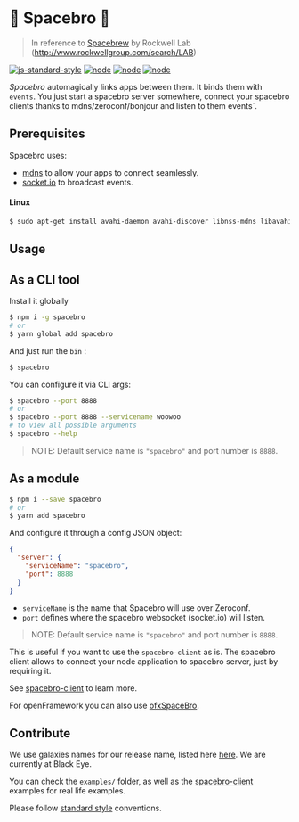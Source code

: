 # 🚀 Spacebro 💫

> In reference to [Spacebrew](http://docs.spacebrew.cc/) by Rockwell Lab (http://www.rockwellgroup.com/search/LAB)

[![js-standard-style](https://img.shields.io/badge/code%20style-standard-brightgreen.svg)](http://standardjs.com/)
[![node](https://img.shields.io/badge/node-4.0.x-brightgreen.svg)](https://nodejs.org/en/)
[![node](https://img.shields.io/badge/node-5.3.x-brightgreen.svg)](https://nodejs.org/en/)
[![node](https://img.shields.io/badge/node-6.x.x-brightgreen.svg)](https://nodejs.org/en/)

*Spacebro* automagically links apps between them. It binds them with `events`. You just start a spacebro server somewhere, connect your spacebro clients thanks to mdns/zeroconf/bonjour and listen to them events`.

## Prerequisites

Spacebro uses:

* [mdns](https://github.com/agnat/node_mdns) to allow your apps to connect seamlessly.
* [socket.io](http://socket.io) to broadcast events.

#### Linux

```bash
$ sudo apt-get install avahi-daemon avahi-discover libnss-mdns libavahi-compat-libdnssd-dev curl build-essential
```

## Usage

## As a CLI tool

Install it globally

```bash
$ npm i -g spacebro
# or
$ yarn global add spacebro
```

And just run the `bin` :

```bash
$ spacebro
```

You can configure it via CLI args:

```bash
$ spacebro --port 8888
# or
$ spacebro --port 8888 --servicename woowoo
# to view all possible arguments
$ spacebro --help
```

> NOTE: Default service name is `"spacebro"` and port number is `8888`.

## As a module

```bash
$ npm i --save spacebro
# or
$ yarn add spacebro
```

And configure it through a config JSON object:

```json
{
  "server": {
    "serviceName": "spacebro",
    "port": 8888
  }
}
```

* `serviceName` is the name that Spacebro will use over Zeroconf.
* `port` defines where the spacebro websocket (socket.io) will listen.

> NOTE: Default service name is `"spacebro"` and port number is `8888`.

This is useful if you want to use the `spacebro-client` as is. The spacebro client allows to connect your node application to spacebro server, just by requiring it.

See [spacebro-client](https://github.com/soixantecircuits/spacebro-client) to learn more.

For openFramework you can also use [ofxSpaceBro](https://github.com/soixantecircuits/ofxSpacebroClient).

## Contribute

We use galaxies names for our release name, listed here [here](https://en.wikipedia.org/wiki/List_of_galaxies). We are currently at Black Eye.

You can check the `examples/` folder, as well as the [spacebro-client](https://github.com/soixantecircuits/spacebro-client) examples for real life examples.

Please follow [standard style](https://github.com/feross/standard) conventions.
